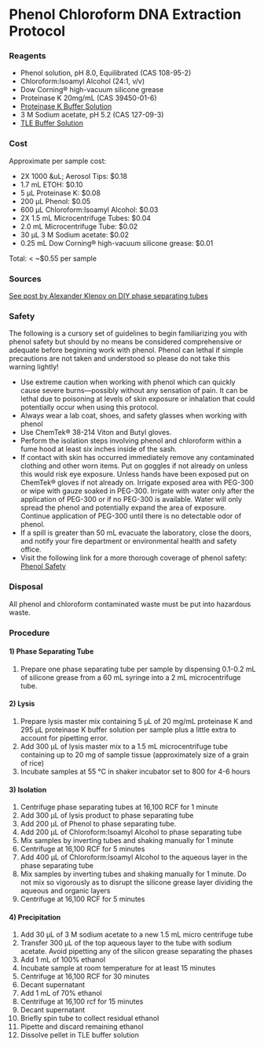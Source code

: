 # Phenol Chloroform DNA Extraction Protocol
### Reagents
- Phenol solution, pH 8.0, Equilibrated (CAS 108-95-2)
- Chloroform:Isoamyl Alcohol (24:1, v/v)
- Dow Corning&reg; high-vacuum silicone grease
- Proteinase K 20mg/mL (CAS 39450-01-6)
- [Proteinase K Buffer Solution](https://phyletica.github.io/lab-protocols/pro-k.html)
- 3 M Sodium acetate, pH 5.2 (CAS 127-09-3)
- [TLE Buffer Solution](https://phyletica.github.io/lab-protocols/tle.html)

### Cost
Approximate per sample cost:
- 2X 1000 &uL; Aerosol Tips: $0.18
- 1.7 mL ETOH: $0.10
- 5 &micro;L Proteinase K: $0.08
- 200 &micro;L Phenol: $0.05
- 600 &micro;L Chloroform:Isoamyl Alcohol: $0.03
- 2X 1.5 mL Microcentrifuge Tubes: $0.04
- 2.0 mL Microcentrifuge Tube: $0.02
- 30 &micro;L 3 M Sodium acetate: $0.02
- 0.25 mL Dow Corning&reg; high-vacuum silicone grease: $0.01

Total: < ~$0.55 per sample

### Sources
[See post by Alexander Klenov on DIY phase separating tubes](https://bitesizebio.com/18944/diy-phase-separating-gel-clean-and-cheap/)

### Safety
The following is a cursory set of guidelines to begin familiarizing you with phenol safety but should by no means be considered comprehensive or adequate before beginning work with phenol. Phenol can lethal if simple precautions are not taken and understood so please do not take this warning lightly!
- Use extreme caution when working with phenol which can quickly cause severe burns&mdash;possibly without any sensation of pain. It can be lethal due to poisoning at levels of skin exposure or inhalation that could potentially occur when using this protocol.
- Always wear a lab coat, shoes, and safety glasses when working with phenol
- Use ChemTek&reg; 38-214 Viton and Butyl gloves.
- Perform the isolation steps involving phenol and chloroform within a fume hood at least six inches inside of the sash.
- If contact with skin has occurred immediately remove any contaminated clothing and other worn items. Put on goggles if not already on unless this would risk eye exposure. Unless hands have been exposed put on ChemTek&reg; gloves if not already on. Irrigate exposed area with PEG-300 or wipe with gauze soaked in PEG-300. Irrigate with water only after the application of PEG-300 or if no PEG-300 is available. Water will only spread the phenol and potentially expand the area of exposure. Continue application of PEG-300 until there is no detectable odor of phenol.
- If a spill is greater than 50 mL evacuate the laboratory, close the doors, and notify your fire department or environmental health and safety office.
- Visit the following link for a more thorough coverage of phenol safety:    
[Phenol Safety](https://sp.ehs.cornell.edu/lab-research-safety/documents/phenol_first_aid_and_ppe.pdf)

### Disposal
All phenol and chloroform contaminated waste must be put into hazardous waste.

### Procedure
#### 1) Phase Separating Tube
1. Prepare one phase separating tube per sample by dispensing 0.1-0.2 mL of silicone grease from a 60 mL syringe into a 2 mL microcentrifuge tube.

#### 2) Lysis
1. Prepare lysis master mix containing 5 &micro;L of 20 mg/mL proteinase K and 295 &micro;L proteinase K buffer solution per sample plus a little extra to account for pipetting error.
2. Add 300 &micro;L of lysis master mix to a 1.5 mL microcentrifuge tube containing up to 20 mg of sample tissue (approximately size of a grain of rice)
3. Incubate samples at 55 &deg;C in shaker incubator set to 800 for 4-6 hours

#### 3) Isolation
1. Centrifuge phase separating tubes at 16,100 RCF for 1 minute
2. Add 300 &micro;L of lysis product to phase separating tube
3. Add 200 &micro;L of Phenol to phase separating tube.
4. Add 200 &micro;L of Chloroform:Isoamyl Alcohol to phase separating tube
5. Mix samples by inverting tubes and shaking manually for 1 minute
6. Centrifuge at 16,100 RCF for 5 minutes
7. Add 400 &micro;L of Chloroform:Isoamyl Alcohol to the aqueous layer in the phase separating tube
8. Mix samples by inverting tubes and shaking manually for 1 minute. Do not mix so vigorously as to disrupt the silicone grease layer dividing the aqueous and organic layers
9. Centrifuge at 16,100 RCF for 5 minutes


#### 4) Precipitation
1. Add 30 &micro;L of 3 M sodium acetate to a new 1.5 mL micro centrifuge tube
2. Transfer 300 &micro;L of the top aqueous layer to the tube with sodium acetate. Avoid pipetting any of the silicon grease separating the phases
3. Add 1 mL of 100% ethanol
4. Incubate sample at room temperature for at least 15 minutes
5. Centrifuge at 16,100 RCF for 30 minutes
6. Decant supernatant
7. Add 1 mL of 70% ethanol
8. Centrifuge at 16,100 rcf for 15 minutes
9. Decant supernatant
10. Briefly spin tube to collect residual ethanol
11. Pipette and discard remaining ethanol
12. Dissolve pellet in TLE buffer solution
